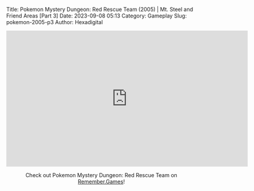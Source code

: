 Title: Pokemon Mystery Dungeon: Red Rescue Team (2005) | Mt. Steel and Friend Areas [Part 3]
Date: 2023-09-08 05:13
Category: Gameplay
Slug: pokemon-2005-p3
Author: Hexadigital

<center><iframe src="https://www.youtube.com/embed/IbG7Mn7kxFM?feature=oembed" allow="accelerometer; autoplay; encrypted-media; gyroscope; picture-in-picture" width="640" height="360" frameborder="0"></iframe>

Check out Pokemon Mystery Dungeon: Red Rescue Team on [Remember.Games](https://remember.games/game/382/pokemon-mystery-dungeon-red-rescue-team/)!</center>